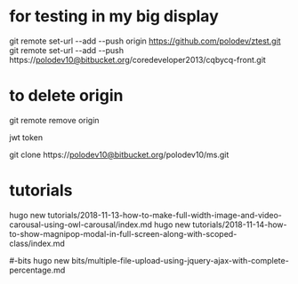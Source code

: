 # for testing in my big display
git remote set-url --add --push origin https://github.com/polodev/ztest.git
git remote set-url --add --push https://polodev10@bitbucket.org/coredeveloper2013/cqbycq-front.git

# to delete origin
git remote remove origin


jwt
token

git clone https://polodev10@bitbucket.org/polodev10/ms.git


tutorials
==================

hugo new tutorials/2018-11-13-how-to-make-full-width-image-and-video-carousal-using-owl-carousal/index.md
hugo new tutorials/2018-11-14-how-to-show-magnipop-modal-in-full-screen-along-with-scoped-class/index.md






#-bits
hugo new bits/multiple-file-upload-using-jquery-ajax-with-complete-percentage.md
